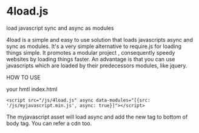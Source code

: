 # 4load.js
load javascript sync and async as modules

4load is a simple and easy to use solution that loads javascripts async and sync as modules. It's a very simple alternative to require.js for loading things simple. It promotes a modular project , consequently speedy websites by loading things faster. An advantage is that you can use javascripts which are loaded by their predecessors modules, like jquery.

HOW TO USE

your hmtl index.html
```
<script src="/js/4load.js" async data-modules="[{src: '/js/myjavascript.min.js', async: true}]"></script>
```

The myjavascript asset will load async and add the new tag to bottom of body tag. You can refer a cdn too.

